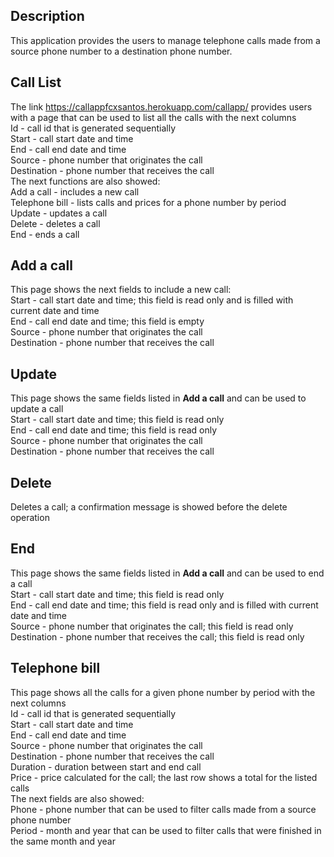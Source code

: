 Description
-----------
This application provides the users to manage telephone calls made from a source phone number to a destination phone number. 

Call List
---------
The link https://callappfcxsantos.herokuapp.com/callapp/ provides users with a page that can be used to list all the calls with the next columns<br>
Id - call id that is generated sequentially<br>
Start - call start date and time<br>
End - call end date and time<br>
Source - phone number that originates the call<br>
Destination - phone number that receives the call<br>
The next functions are also showed:<br>
Add a call - includes a new call<br>
Telephone bill - lists calls and prices for a phone number by period<br>
Update - updates a call<br>
Delete - deletes a call<br>
End - ends a call<br>

Add a call
----------
This page shows the next fields to include a new call:<br>
Start - call start date and time; this field is read only and is filled with current date and time<br>
End - call end date and time; this field is empty<br> 
Source - phone number that originates the call<br>
Destination - phone number that receives the call<br>

Update
------
This page shows the same fields listed in <b>Add a call</b> and can be used to update a call<br>
Start - call start date and time; this field is read only<br>
End - call end date and time; this field is read only<br> 
Source - phone number that originates the call<br>
Destination - phone number that receives the call<br>

Delete
------
Deletes a call; a confirmation message is showed before the delete operation<br>

End
---
This page shows the same fields listed in <b>Add a call</b> and can be used to end a call<br>
Start - call start date and time; this field is read only<br> 
End - call end date and time; this field is read only and is filled with current date and time<br> 
Source - phone number that originates the call; this field is read only<br> 
Destination - phone number that receives the call; this field is read only<br> 

Telephone bill
--------------
This page shows all the calls for a given phone number by period with the next columns<br>
Id - call id that is generated sequentially<br>
Start - call start date and time<br>
End - call end date and time<br>
Source - phone number that originates the call<br>
Destination - phone number that receives the call<br>
Duration - duration between start and end call<br>
Price - price calculated for the call; the last row shows a total for the listed calls<br>
The next fields are also showed:<br>
Phone - phone number that can be used to filter calls made from a source phone number<br>
Period - month and year that can be used to filter calls that were finished in the same month and year<br>

